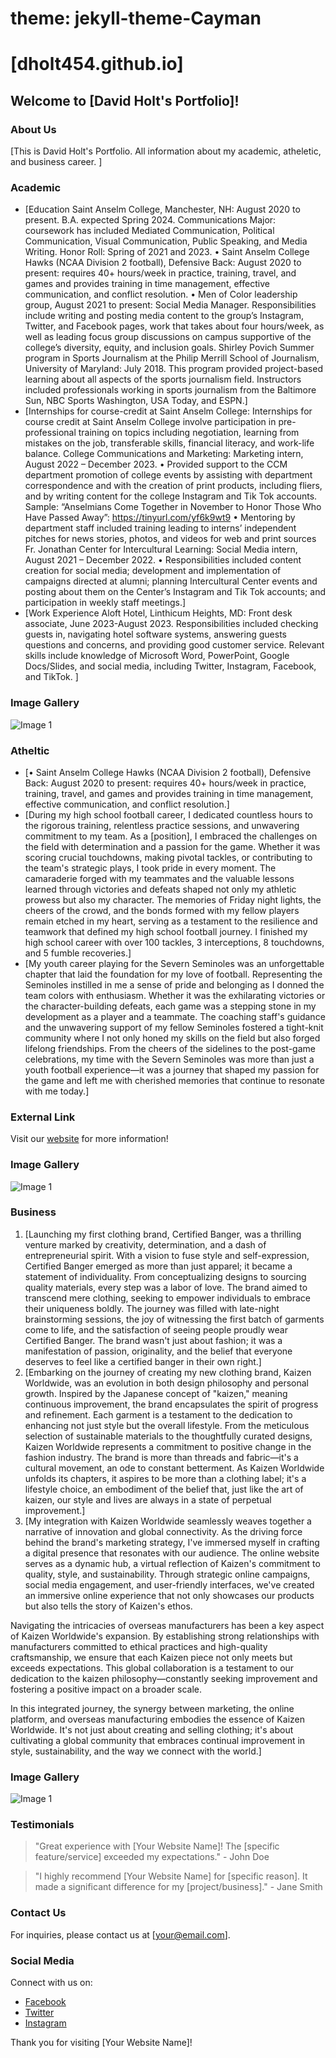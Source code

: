 # theme: jekyll-theme-Cayman



# [dholt454.github.io]

## Welcome to [David Holt's Portfolio]!

### About Us
[This is David Holt's Portfolio. All information about my academic, atheletic, and business career. ]

### Academic
- [Education
Saint Anselm College, Manchester, NH: August 2020 to present. B.A. expected Spring 2024.
Communications Major: coursework has included Mediated Communication, Political Communication, Visual
Communication, Public Speaking, and Media Writing. Honor Roll: Spring of 2021 and 2023.
• Saint Anselm College Hawks (NCAA Division 2 football), Defensive Back: August 2020 to present:
requires 40+ hours/week in practice, training, travel, and games and provides training in time
management, effective communication, and conflict resolution.
• Men of Color leadership group, August 2021 to present: Social Media Manager. Responsibilities
include writing and posting media content to the group’s Instagram, Twitter, and Facebook pages, work
that takes about four hours/week, as well as leading focus group discussions on campus supportive of
the college’s diversity, equity, and inclusion goals.
Shirley Povich Summer program in Sports Journalism at the Philip Merrill School of Journalism, University of
Maryland: July 2018. This program provided project-based learning about all aspects of the sports journalism
field. Instructors included professionals working in sports journalism from the Baltimore Sun, NBC Sports
Washington, USA Today, and ESPN.]
- [Internships for course-credit at Saint Anselm College: Internships for course credit at Saint Anselm College
involve participation in pre-professional training on topics including negotiation, learning from mistakes on the
job, transferable skills, financial literacy, and work-life balance.
College Communications and Marketing: Marketing intern, August 2022 – December 2023.
• Provided support to the CCM department promotion of college events by assisting with department
correspondence and with the creation of print products, including fliers, and by writing content for the
college Instagram and Tik Tok accounts. Sample: “Anselmians Come Together in November to Honor
Those Who Have Passed Away”: https://tinyurl.com/yf6k9wt9
• Mentoring by department staff included training leading to interns’ independent pitches for news
stories, photos, and videos for web and print sources
Fr. Jonathan Center for Intercultural Learning: Social Media intern, August 2021 – December 2022.
• Responsibilities included content creation for social media; development and implementation of
campaigns directed at alumni; planning Intercultural Center events and posting about them on the
Center’s Instagram and Tik Tok accounts; and participation in weekly staff meetings.]
- [Work Experience
Aloft Hotel, Linthicum Heights, MD: Front desk associate, June 2023-August 2023. Responsibilities included
checking guests in, navigating hotel software systems, answering guests questions and concerns, and providing
good customer service.
Relevant skills include knowledge of Microsoft Word, PowerPoint, Google Docs/Slides, and social media,
including Twitter, Instagram, Facebook, and TikTok. ]






### Image Gallery
![Image 1](url-to-image-1)












### Atheltic
- [• Saint Anselm College Hawks (NCAA Division 2 football), Defensive Back: August 2020 to present:
requires 40+ hours/week in practice, training, travel, and games and provides training in time
management, effective communication, and conflict resolution.]
- [During my high school football career, I dedicated countless hours to the rigorous training, relentless practice sessions, and unwavering commitment to my team. As a [position], I embraced the challenges on the field with determination and a passion for the game. Whether it was scoring crucial touchdowns, making pivotal tackles, or contributing to the team's strategic plays, I took pride in every moment. The camaraderie forged with my teammates and the valuable lessons learned through victories and defeats shaped not only my athletic prowess but also my character. The memories of Friday night lights, the cheers of the crowd, and the bonds formed with my fellow players remain etched in my heart, serving as a testament to the resilience and teamwork that defined my high school football journey. I finished my high school career with over 100 tackles, 3 interceptions, 8 touchdowns, and 5 fumble recoveries.]
- [My youth career playing for the Severn Seminoles was an unforgettable chapter that laid the foundation for my love of football. Representing the Seminoles instilled in me a sense of pride and belonging as I donned the team colors with enthusiasm. Whether it was the exhilarating victories or the character-building defeats, each game was a stepping stone in my development as a player and a teammate. The coaching staff's guidance and the unwavering support of my fellow Seminoles fostered a tight-knit community where I not only honed my skills on the field but also forged lifelong friendships. From the cheers of the sidelines to the post-game celebrations, my time with the Severn Seminoles was more than just a youth football experience—it was a journey that shaped my passion for the game and left me with cherished memories that continue to resonate with me today.]






### External Link
Visit our [website](https://www.yourwebsite.com) for more information!




### Image Gallery
![Image 1](url-to-image-1)










### Business 
1. [Launching my first clothing brand, Certified Banger, was a thrilling venture marked by creativity, determination, and a dash of entrepreneurial spirit. With a vision to fuse style and self-expression, Certified Banger emerged as more than just apparel; it became a statement of individuality. From conceptualizing designs to sourcing quality materials, every step was a labor of love. The brand aimed to transcend mere clothing, seeking to empower individuals to embrace their uniqueness boldly. The journey was filled with late-night brainstorming sessions, the joy of witnessing the first batch of garments come to life, and the satisfaction of seeing people proudly wear Certified Banger. The brand wasn't just about fashion; it was a manifestation of passion, originality, and the belief that everyone deserves to feel like a certified banger in their own right.]
2. [Embarking on the journey of creating my new clothing brand, Kaizen Worldwide, was an evolution in both design philosophy and personal growth. Inspired by the Japanese concept of "kaizen," meaning continuous improvement, the brand encapsulates the spirit of progress and refinement. Each garment is a testament to the dedication to enhancing not just style but the overall lifestyle. From the meticulous selection of sustainable materials to the thoughtfully curated designs, Kaizen Worldwide represents a commitment to positive change in the fashion industry. The brand is more than threads and fabric—it's a cultural movement, an ode to constant betterment. As Kaizen Worldwide unfolds its chapters, it aspires to be more than a clothing label; it's a lifestyle choice, an embodiment of the belief that, just like the art of kaizen, our style and lives are always in a state of perpetual improvement.]
3. [My integration with Kaizen Worldwide seamlessly weaves together a narrative of innovation and global connectivity. As the driving force behind the brand's marketing strategy, I've immersed myself in crafting a digital presence that resonates with our audience. The online website serves as a dynamic hub, a virtual reflection of Kaizen's commitment to quality, style, and sustainability. Through strategic online campaigns, social media engagement, and user-friendly interfaces, we've created an immersive online experience that not only showcases our products but also tells the story of Kaizen's ethos.

Navigating the intricacies of overseas manufacturers has been a key aspect of Kaizen Worldwide's expansion. By establishing strong relationships with manufacturers committed to ethical practices and high-quality craftsmanship, we ensure that each Kaizen piece not only meets but exceeds expectations. This global collaboration is a testament to our dedication to the kaizen philosophy—constantly seeking improvement and fostering a positive impact on a broader scale.

In this integrated journey, the synergy between marketing, the online platform, and overseas manufacturing embodies the essence of Kaizen Worldwide. It's not just about creating and selling clothing; it's about cultivating a global community that embraces continual improvement in style, sustainability, and the way we connect with the world.]





### Image Gallery
![Image 1](url-to-image-1)




### Testimonials
> "Great experience with [Your Website Name]! The [specific feature/service] exceeded my expectations." - John Doe

> "I highly recommend [Your Website Name] for [specific reason]. It made a significant difference for my [project/business]." - Jane Smith

### Contact Us
For inquiries, please contact us at [your@email.com].

### Social Media
Connect with us on:
- [Facebook](#)
- [Twitter](#)
- [Instagram](#)

Thank you for visiting [Your Website Name]!
